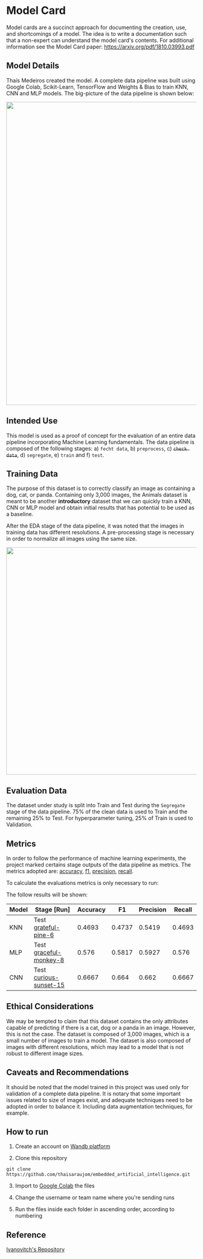# Model Card

Model cards are a succinct approach for documenting the creation, use, and shortcomings of a model. The idea is to write a documentation such that a non-expert can understand the model card's contents. For additional information see the Model Card paper: https://arxiv.org/pdf/1810.03993.pdf

## Model Details
Thaís Medeiros created the model. A complete data pipeline was built using Google Colab, Scikit-Learn, TensorFlow and Weights & Bias to train KNN, CNN and MLP models. The big-picture of the data pipeline is shown below:

<img width="800" src="img/workflow.png">

## Intended Use
This model is used as a proof of concept for the evaluation of an entire data pipeline incorporating Machine Learning fundamentals. The data pipeline is composed of the following stages: a) ``fecht data``, b) ``preprocess``, c) <s>``check data``</s>, d) ``segregate``, e) ``train`` and f) ``test``.

## Training Data

The purpose of this dataset is to correctly classify an image as containing a dog, cat, or panda. Containing only 3,000 images, the Animals dataset is meant to be another **introductory** dataset
that we can quickly train a KNN, CNN or MLP model and obtain initial results that has potential to be used as a baseline. 

After the EDA stage of the data pipeline, it was noted that the images in training data has different resolutions. A pre-processing stage is necessary in order to normalize all images using the same size. 

<img width="600" src="img/EDA.png">


## Evaluation Data
The dataset under study is split into Train and Test during the ``Segregate`` stage of the data pipeline. 75% of the clean data is used to Train and the remaining 25% to Test. 
For hyperparameter tuning, 25% of Train is used to Validation.

## Metrics
In order to follow the performance of machine learning experiments, the project marked certains stage outputs of the data pipeline as metrics. The metrics adopted are: [accuracy](https://scikit-learn.org/stable/modules/generated/sklearn.metrics.accuracy_score.html), [f1](https://scikit-learn.org/stable/modules/generated/sklearn.metrics.f1_score.html#sklearn.metrics.f1_score), [precision](https://scikit-learn.org/stable/modules/generated/sklearn.metrics.precision_score.html#sklearn.metrics.precision_score), [recall](https://scikit-learn.org/stable/modules/generated/sklearn.metrics.recall_score.html#sklearn.metrics.recall_score).

To calculate the evaluations metrics is only necessary to run:

The follow results will be shown:

**Model** | **Stage [Run]**                        | **Accuracy** | **F1** | **Precision** | **Recall** | 
--------------|------------------|--------------|--------|---------------|------------|
KNN |Test [grateful-pine-6](https://wandb.ai/thaisaraujom/first_image_classifier/runs/239kkt4e?workspace=user-thaisaraujom) | 0.4693 | 0.4737  | 0.5419         | 0.4693     |  
MLP |Test [graceful-monkey-8](https://wandb.ai/thaisaraujom/first_image_classifier/runs/2dfr2sn2?workspace=user-thaisaraujom) | 0.576 | 0.5817  | 0.5927         | 0.576     |  
CNN |Test [curious-sunset-15](https://wandb.ai/thaisaraujom/cnn_classifier/runs/f85bc2vk?workspace=user-thaisaraujom) | 0.6667 | 0.664  | 0.662      | 0.6667     |  

## Ethical Considerations

We may be tempted to claim that this dataset contains the only attributes capable of predicting if there is a cat, dog or a panda in an image. However, this is not the case. The dataset is composed of 3,000 images, which is a small number of images to train a model. The dataset is also composed of images with different resolutions, which may lead to a model that is not robust to different image sizes.

## Caveats and Recommendations
It should be noted that the model trained in this project was used only for validation of a complete data pipeline. It is notary that some important issues related to size of images exist, and adequate techniques need to be adopted in order to balance it. Including data augmentation techniques, for example.

## How to run
1. Create an account on [Wandb platform](https://wandb.ai/)

2. Clone this repository
```
git clone https://github.com/thaisaraujom/embedded_artificial_intelligence.git
```
3. Import to [Google Colab](https://colab.research.google.com/) the files

4. Change the username or team name where you're sending runs

5. Run the files inside each folder in ascending order, according to numbering

## Reference
[Ivanovitch's Repository](https://github.com/ivanovitchm/embedded.ai)
